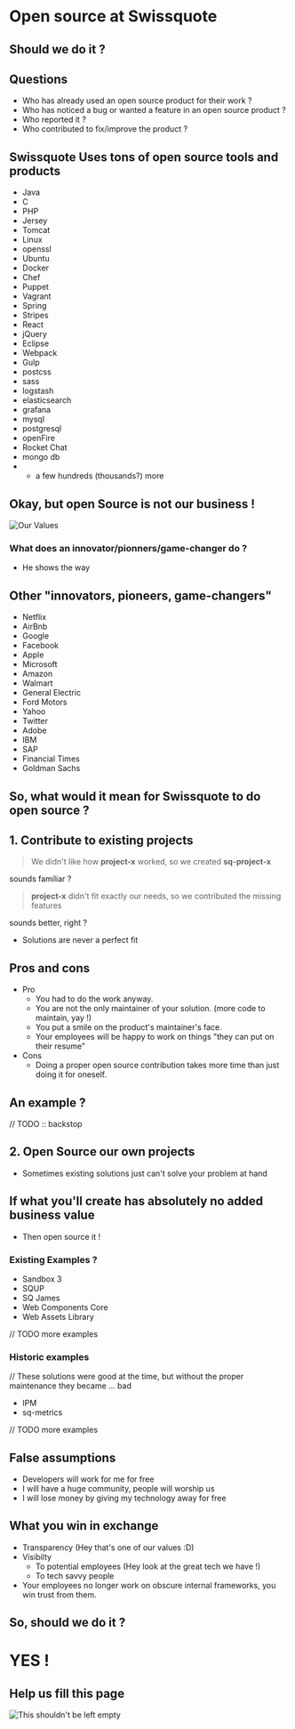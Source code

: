 # Open source at Swissquote
## Should we do it ?

## Questions

- Who has already used an open source product for their work ?
- Who has noticed a bug or wanted a feature in an open source product ?
- Who reported it ?
- Who contributed to fix/improve the product ?

## Swissquote Uses tons of open source tools and products

- Java
- C
- PHP
- Jersey
- Tomcat
- Linux
- openssl
- Ubuntu
- Docker
- Chef
- Puppet
- Vagrant
- Spring
- Stripes
- React
- jQuery
- Eclipse
- Webpack
- Gulp
- postcss
- sass
- logstash
- elasticsearch
- grafana
- mysql
- postgresql
- openFire
- Rocket Chat
- mongo db
- + a few hundreds (thousands?) more

## Okay, but open Source is not our business !

![Our Values](our_values.png)

### What does an innovator/pionners/game-changer do ?

- He shows the way

## Other "innovators, pioneers, game-changers"

- Netflix
- AirBnb
- Google
- Facebook
- Apple
- Microsoft
- Amazon
- Walmart
- General Electric
- Ford Motors
- Yahoo
- Twitter
- Adobe
- IBM
- SAP
- Financial Times
- Goldman Sachs

## So, what would it mean for Swissquote to do open source ?

## 1. Contribute to existing projects

> We didn't like how __project-x__ worked, so we created __sq-project-x__

sounds familiar ?

> __project-x__ didn't fit exactly our needs, so we contributed the missing features

sounds better, right ?

- Solutions are never a perfect fit

## Pros and cons

- Pro
  - You had to do the work anyway.
  - You are not the only maintainer of your solution. (more code to maintain, yay !)
  - You put a smile on the product's maintainer's face.
  - Your employees will be happy to work on things "they can put on their resume"
- Cons
  - Doing a proper open source contribution takes more time than just doing it for oneself.
  
## An example ?

// TODO :: backstop

## 2. Open Source our own projects

- Sometimes existing solutions just can't solve your problem at hand

## If what you'll create has absolutely no added business value

- Then open source it !

### Existing Examples ?

- Sandbox 3 
- SQUP
- SQ James
- Web Components Core
- Web Assets Library

// TODO more examples



### Historic examples

// These solutions were good at the time, but without the proper maintenance they became ... bad

- IPM
- sq-metrics

// TODO more examples

## False assumptions

- Developers will work for me for free
- I will have a huge community, people will worship us
- I will lose money by giving my technology away for free


## What you win in exchange

- Transparency (Hey that's one of our values :D)
- Visibilty
  - To potential employees (Hey look at the great tech we have !)
  - To tech savvy people
- Your employees no longer work on obscure internal frameworks, you win trust from them.






## So, should we do it ?

# YES !

## Help us fill this page

![This shouldn't be left empty](github_swissquote.png)